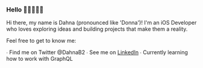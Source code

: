 ### Hello 👋🏽👩🏽‍💻


Hi there, my name is Dahna (pronounced like 'Donna')! I'm an iOS Developer who loves exploring ideas and building projects that make them a reality. 

Feel free to get to know me:

∙ Find me on Twitter @DahnaB2
∙ See me on [LinkedIn](https://www.linkedin.com/in/dahnab/)
∙ Currently learning how to work with GraphQL
